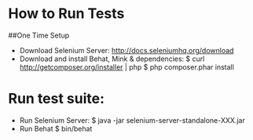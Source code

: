 # How to Run Tests

##One Time Setup
* Download Selenium Server: http://docs.seleniumhq.org/download
* Download and install Behat, Mink & dependencies:
$ curl http://getcomposer.org/installer | php
$ php composer.phar install

# Run test suite:
* Run Selenium Server: 
$ java -jar selenium-server-standalone-XXX.jar
* Run Behat
$ bin/behat
